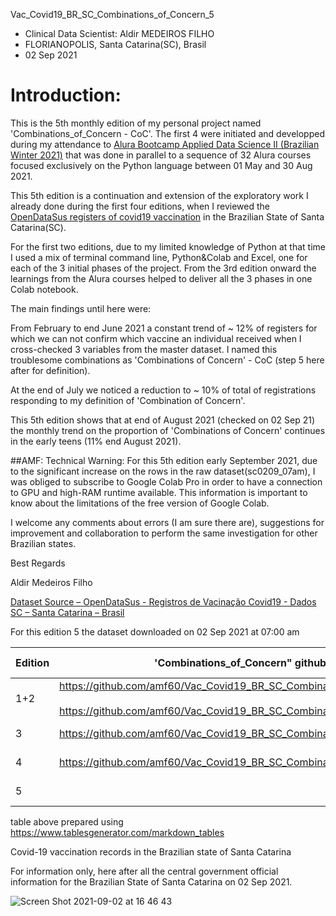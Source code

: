 Vac_Covid19_BR_SC_Combinations_of_Concern_5

* Clinical Data Scientist: Aldir MEDEIROS FILHO
* FLORIANOPOLIS, Santa Catarina(SC), Brasil
* 02 Sep 2021

# Introduction:

This is the 5th monthly edition of my personal project named 'Combinations_of_Concern - CoC'. The first 4 were initiated and developped during my attendance to [Alura Bootcamp Applied Data Science II (Brazilian Winter 2021)](https://www.alura.com.br/bootcamp/data-science-aplicada/matriculas-abertas) that was done in parallel to a sequence of 32 Alura courses focused exclusively on the Python language between 01 May and 30 Aug 2021.

This 5th edition is a continuation and extension of the exploratory work I already done during the first four editions, when I reviewed the [OpenDataSus registers of covid19 vaccination](https://opendatasus.saude.gov.br/dataset) in the Brazilian State of Santa Catarina(SC).

For the first two editions, due to my limited knowledge of Python at that time I used a mix of terminal command line, Python&Colab and Excel, one for each of the 3 initial phases of the project. From the 3rd edition onward the learnings from the Alura courses helped to deliver all the 3 phases in one Colab notebook.

The main findings until here were:

From February to end June 2021 a constant trend of ~ 12% of registers for which we can not confirm which vaccine an individual received when I cross-checked 3 variables from the master dataset. I named this troublesome combinations as 'Combinations of Concern' - CoC (step 5 here after for definition).

At the end of July we noticed a reduction to ~ 10% of total of registrations responding to my definition of 'Combination of Concern'.

This 5th edition shows that at end of August 2021 (checked on 02 Sep 21) the monthly trend on the proportion of 'Combinations of Concern' continues in the early teens (11% end August 2021).

##AMF: Technical Warning: For this 5th edition early September 2021, due to the significant increase on the rows in the raw dataset(sc0209_07am), I was obliged to subscribe to Google Colab Pro in order to have a connection to GPU and high-RAM runtime available. This information is important to know about the limitations of the free version of Google Colab.

I welcome any comments about errors (I am sure there are), suggestions for improvement and collaboration to perform the same investigation for other Brazilian states.

Best Regards

Aldir Medeiros Filho


[Dataset Source – OpenDataSus - Registros de Vacinação Covid19 - Dados SC – Santa Catarina – Brasil](https://opendatasus.saude.gov.br/dataset/covid-19-vacinacao/resource/ef3bd0b8-b605-474b-9ae5-c97390c197a8)

For this edition 5 the dataset downloaded on 02 Sep 2021 at 07:00 am

| Edition | 'Combinations_of_Concern" github                                                                                                                   | Published    | raw file        | Raw size | columns | rows (registrations) | new registrations |
|---------|----------------------------------------------------------------------------------------------------------------------------------------------------|--------------|-----------------|----------|---------|----------------------|-------------------|
| 1+2     | https://github.com/amf60/Vac_Covid19_BR_SC_Combinations_of_Concern_1 <br> <br>https://github.com/amf60/Vac_Covid19_BR_SC_Combinations_of_Concern_2 | early Jun 21 | sc3005_05am.csv |  1.11 GB |    34   |            2,017,225 |                   |
| 3       | https://github.com/amf60/Vac_Covid19_BR_SC_Combinations_of_Concern_3                                                                               | early Jul 21 | sc0207_07am.csv |  1.71 GB |    34   |            3.133.344 |         1.116.119 |
| 4       | https://github.com/amf60/Vac_Covid19_BR_SC_Combinations_of_Concern_4                                                                               | early Aug 21 | sc0408_10am.csv |  2.6 GB  |    34   |            4.854.329 |         1.720.985 |
| 5       |                                                                                                                                                    | early Sep 21 | sc0209_07am.csv |  3.66 GB |    34   |            6.822.321 |         1.967.992 |

table above prepared using https://www.tablesgenerator.com/markdown_tables

Covid-19 vaccination records in the Brazilian state of Santa Catarina

For information only, here after all the central government official information for the Brazilian State of Santa Catarina on 02 Sep 2021.

![Screen Shot 2021-09-02 at 16 46 43](https://user-images.githubusercontent.com/39899585/131907104-fcb14ece-f298-4886-b63b-95e48c69dd50.png)

